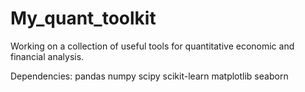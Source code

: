 # My_quant_toolkit
Working on a collection of useful tools for quantitative economic and financial analysis.

Dependencies:
  pandas
  numpy
  scipy
  scikit-learn
  matplotlib
  seaborn

